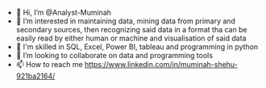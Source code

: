 - 👋 Hi, I’m @Analyst-Muminah
- 👀 I’m interested in maintaining data, mining data from primary and secondary sources, then recognizing said data in a format tha can be easily read by either human or machine and visualisation of said data
- 🌱 I'm skilled in  SQL, Excel, Power BI, tableau and programming in python
- 💞️ I’m looking to collaborate on data and programming tools
- 📫 How to reach me  https://www.linkedin.com/in/muminah-shehu-921ba2164/

<!---
Analyst-Muminah/Analyst-Muminah is a ✨ special ✨ repository because its `README.md` (this file) appears on your GitHub profile.
You can click the Preview link to take a look at your changes.
--->
